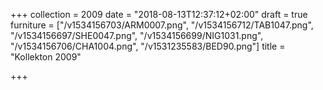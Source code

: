 +++
collection = 2009
date = "2018-08-13T12:37:12+02:00"
draft = true
furniture = ["/v1534156703/ARM0007.png", "/v1534156712/TAB1047.png", "/v1534156697/SHE0047.png", "/v1534156699/NIG1031.png", "/v1534156706/CHA1004.png", "/v1531235583/BED90.png"]
title = "Kollekton 2009"

+++

